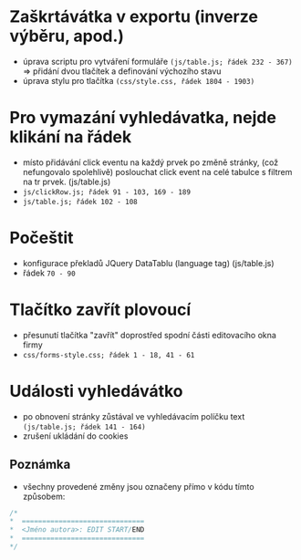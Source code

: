 # **Zaškrtávátka v exportu (inverze výběru, apod.)**
- úprava scriptu pro vytváření formuláře `(js/table.js; řádek 232 - 367)` 
=> přidání dvou tlačítek a definování výchozího stavu
- úprava stylu pro tlačítka `(css/style.css, řádek 1804 - 1903)`

# **Pro vymazání vyhledávatka, nejde klikání na řádek**
- místo přidávání click eventu na každý prvek po změně stránky, (což nefungovalo spolehlivě) poslouchat click event na celé tabulce s filtrem na tr prvek. (js/table.js)
- `js/clickRow.js; řádek 91 - 103, 169 - 189`
- `js/table.js; řádek 102 - 108`

# **Počeštit**
- konfigurace překladů JQuery DataTablu (language tag) (js/table.js) 
- řádek `70 - 90`

# **Tlačítko zavřít plovoucí**
- přesunutí tlačítka "zavřít" doprostřed spodní části editovacího okna firmy
- `css/forms-style.css; řádek 1 - 18, 41 - 61`

# Události vyhledávátko
- po obnovení stránky zůstával ve vyhledávacím políčku text `(js/table.js; řádek 141 - 164)`
- zrušení ukládání do cookies

## Poznámka
- všechny provedené změny jsou označeny přímo v kódu tímto způsobem:
```javascript
/* 
*  ==============================
*  <Jméno autora>: EDIT START/END
*  ==============================
*/
```